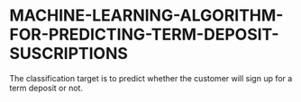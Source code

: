 # MACHINE-LEARNING-ALGORITHM-FOR-PREDICTING-TERM-DEPOSIT-SUSCRIPTIONS
The classification target is to predict whether the customer will sign up for a term deposit or not. 
